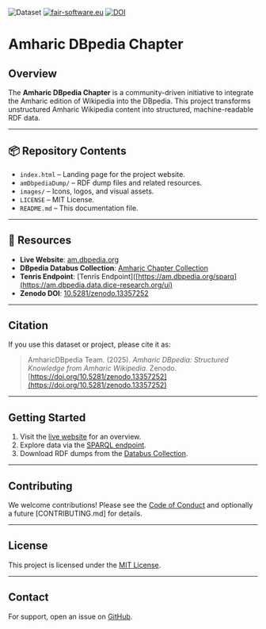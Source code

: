 ![Dataset](https://img.shields.io/badge/Amharic--DBpedia-1.0.0-blue)
[![fair-software.eu](https://img.shields.io/badge/fair--software.eu-%E2%97%8F%E2%97%8F%E2%97%8F%E2%97%8F%E2%97%8F-brightgreen)](https://fair-software.eu)
[![DOI](https://zenodo.org/badge/DOI/10.5281/zenodo.13357252.svg)](https://doi.org/10.5281/zenodo.13357252)

#  Amharic DBpedia Chapter


##  Overview

The **Amharic DBpedia Chapter** is a community-driven initiative to integrate the Amharic edition of Wikipedia into the DBpedia. This project transforms unstructured Amharic Wikipedia content into structured, machine-readable RDF data.

---

## 📦 Repository Contents

- `index.html` – Landing page for the project website.
- `amDbpediaDump/` – RDF dump files and related resources.
- `images/` – Icons, logos, and visual assets.
- `LICENSE` – MIT License.
- `README.md` – This documentation file.

---

## 🔗 Resources

- **Live Website**: [am.dbpedia.org](https://am.dbpedia.org)
- **DBpedia Databus Collection**: [Amharic Chapter Collection](https://databus.dbpedia.org/purplebee/collections/am_chapter/)
- **Tenris Endpoint**: [Tenris Endpoint]([https://am.dbpedia.org/sparq](https://am.dbpedia.data.dice-research.org/ui)
- **Zenodo DOI**: [10.5281/zenodo.13357252](https://doi.org/10.5281/zenodo.13357252)

---

## Citation

If you use this dataset or project, please cite it as:

> AmharicDBpedia Team. (2025). *Amharic DBpedia: Structured Knowledge from Amharic Wikipedia*. Zenodo. [https://doi.org/10.5281/zenodo.13357252](https://doi.org/10.5281/zenodo.13357252)

---

## Getting Started

1. Visit the [live website](https://am.dbpedia.org) for an overview.
2. Explore data via the [SPARQL endpoint](https://am.dbpedia.org/sparql).
3. Download RDF dumps from the [Databus Collection](https://databus.dbpedia.org/purplebee/collections/am_chapter/).

---

## Contributing

We welcome contributions! Please see the [Code of Conduct](CODE_OF_CONDUCT.md) and optionally a future [CONTRIBUTING.md] for details.

---

## License

This project is licensed under the [MIT License](LICENSE).

---

## Contact

For support, open an issue on [GitHub](https://github.com/AmharicDBpedia/AmharicDBpedia.github.io/issues).
